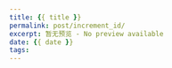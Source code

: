 ```yaml
---
title: {{ title }}
permalink: post/increment_id/
excerpt: 暂无预览 - No preview available
date: {{ date }}
tags:
---
```




<br>